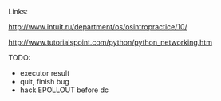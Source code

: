 Links:

http://www.intuit.ru/department/os/osintropractice/10/


http://www.tutorialspoint.com/python/python_networking.htm


TODO:
- executor result
- quit, finish bug
- hack EPOLLOUT before dc
